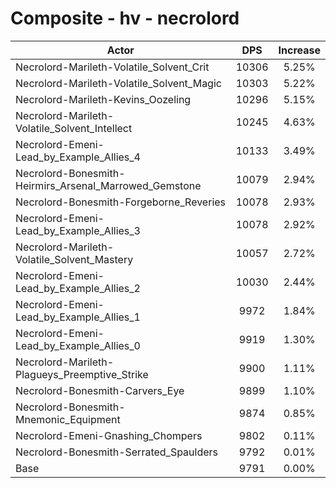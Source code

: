# Composite - hv - necrolord
| Actor | DPS | Increase |
|---|:---:|:---:|
|Necrolord-Marileth-Volatile_Solvent_Crit|10306|5.25%|
|Necrolord-Marileth-Volatile_Solvent_Magic|10303|5.22%|
|Necrolord-Marileth-Kevins_Oozeling|10296|5.15%|
|Necrolord-Marileth-Volatile_Solvent_Intellect|10245|4.63%|
|Necrolord-Emeni-Lead_by_Example_Allies_4|10133|3.49%|
|Necrolord-Bonesmith-Heirmirs_Arsenal_Marrowed_Gemstone|10079|2.94%|
|Necrolord-Bonesmith-Forgeborne_Reveries|10078|2.93%|
|Necrolord-Emeni-Lead_by_Example_Allies_3|10078|2.92%|
|Necrolord-Marileth-Volatile_Solvent_Mastery|10057|2.72%|
|Necrolord-Emeni-Lead_by_Example_Allies_2|10030|2.44%|
|Necrolord-Emeni-Lead_by_Example_Allies_1|9972|1.84%|
|Necrolord-Emeni-Lead_by_Example_Allies_0|9919|1.30%|
|Necrolord-Marileth-Plagueys_Preemptive_Strike|9900|1.11%|
|Necrolord-Bonesmith-Carvers_Eye|9899|1.10%|
|Necrolord-Bonesmith-Mnemonic_Equipment|9874|0.85%|
|Necrolord-Emeni-Gnashing_Chompers|9802|0.11%|
|Necrolord-Bonesmith-Serrated_Spaulders|9792|0.01%|
|Base|9791|0.00%|
